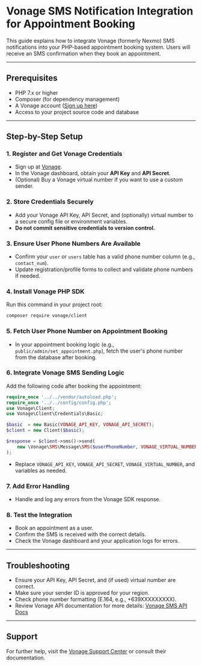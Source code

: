 # Vonage SMS Notification Integration for Appointment Booking

This guide explains how to integrate Vonage (formerly Nexmo) SMS notifications into your PHP-based appointment booking system. Users will receive an SMS confirmation when they book an appointment.

---

## Prerequisites
- PHP 7.x or higher
- Composer (for dependency management)
- A Vonage account ([Sign up here](https://dashboard.nexmo.com/sign-up))
- Access to your project source code and database

---

## Step-by-Step Setup

### 1. Register and Get Vonage Credentials
- Sign up at [Vonage](https://dashboard.nexmo.com/sign-up).
- In the Vonage dashboard, obtain your **API Key** and **API Secret**.
- (Optional) Buy a Vonage virtual number if you want to use a custom sender.

### 2. Store Credentials Securely
- Add your Vonage API Key, API Secret, and (optionally) virtual number to a secure config file or environment variables.
- **Do not commit sensitive credentials to version control.**

### 3. Ensure User Phone Numbers Are Available
- Confirm your `user` or `users` table has a valid phone number column (e.g., `contact_num`).
- Update registration/profile forms to collect and validate phone numbers if needed.

### 4. Install Vonage PHP SDK
Run this command in your project root:
```bash
composer require vonage/client
```

### 5. Fetch User Phone Number on Appointment Booking
- In your appointment booking logic (e.g., `public/admin/set_appointment.php`), fetch the user's phone number from the database after booking.

### 6. Integrate Vonage SMS Sending Logic
Add the following code after booking the appointment:
```php
require_once '../../vendor/autoload.php';
require_once '../../config/config.php';
use Vonage\Client;
use Vonage\Client\Credentials\Basic;

$basic  = new Basic(VONAGE_API_KEY, VONAGE_API_SECRET);
$client = new Client($basic);

$response = $client->sms()->send(
    new \Vonage\SMS\Message\SMS($userPhoneNumber, VONAGE_VIRTUAL_NUMBER, "Your appointment is set for $preferred_date at $time_slot. Complaint: $complaint.")
);
```
- Replace `VONAGE_API_KEY`, `VONAGE_API_SECRET`, `VONAGE_VIRTUAL_NUMBER`, and variables as needed.

### 7. Add Error Handling
- Handle and log any errors from the Vonage SDK response.

### 8. Test the Integration
- Book an appointment as a user.
- Confirm the SMS is received with the correct details.
- Check the Vonage dashboard and your application logs for errors.

---

## Troubleshooting
- Ensure your API Key, API Secret, and (if used) virtual number are correct.
- Make sure your sender ID is approved for your region.
- Check phone number formatting (E.164, e.g., +639XXXXXXXXX).
- Review Vonage API documentation for more details: [Vonage SMS API Docs](https://developer.vonage.com/messaging/sms/overview)

---

## Support
For further help, visit the [Vonage Support Center](https://help.nexmo.com/) or consult their documentation. 